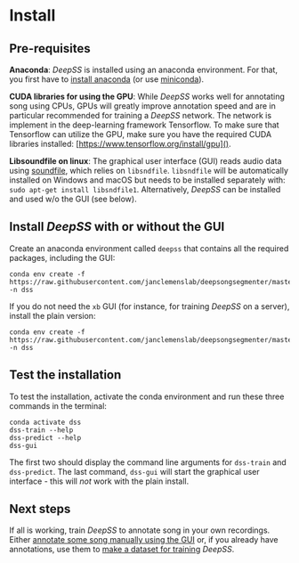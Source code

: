 # Install

## Pre-requisites


__Anaconda__: _DeepSS_ is installed using an anaconda environment. For that, you first have to [install anaconda](https://docs.anaconda.com/anaconda/install/) (or use [miniconda](https://docs.conda.io/en/latest/miniconda.html)).

__CUDA libraries for using the GPU__: While _DeepSS_ works well for annotating song using CPUs, GPUs will greatly improve annotation speed and are in particular recommended for training a _DeepSS_ network. The network is implement in the deep-learning framework Tensorflow. To make sure that Tensorflow can utilize the GPU, make sure you have the required CUDA libraries installed: [https://www.tensorflow.org/install/gpu]().

__Libsoundfile on linux__: The graphical user interface (GUI) reads audio data using [soundfile](http://pysoundfile.readthedocs.io/), which relies on `libsndfile`. `libsndfile` will be automatically installed on Windows and macOS but needs to be installed separately with: `sudo apt-get install libsndfile1`. Alternatively, _DeepSS_ can be installed and used w/o the GUI (see below).

## Install _DeepSS_ with or without the GUI
Create an anaconda environment called `deepss` that contains all the required packages, including the GUI:
```shell
conda env create -f https://raw.githubusercontent.com/janclemenslab/deepsongsegmenter/master/env/deepss_gui.yml -n dss
```

If you do not need the `xb` GUI (for instance, for training _DeepSS_ on a server), install the plain version:

```shell
conda env create -f https://raw.githubusercontent.com/janclemenslab/deepsongsegmenter/master/env/deepss_plain.yml -n dss
```

## Test the installation
To test the installation, activate the conda environment and run these three commands in the terminal:
```shell
conda activate dss
dss-train --help
dss-predict --help
dss-gui
```
The first two should display the command line arguments for `dss-train` and `dss-predict`. The last command, `dss-gui` will start the graphical user interface - this will *not* work with the plain install.

## Next steps
If all is working, train _DeepSS_ to annotate song in your own recordings. Either [annotate some song manually using the GUI](annotate) or, if you already have annotations, use them to [make a dataset for training](make_dataset) _DeepSS_.
